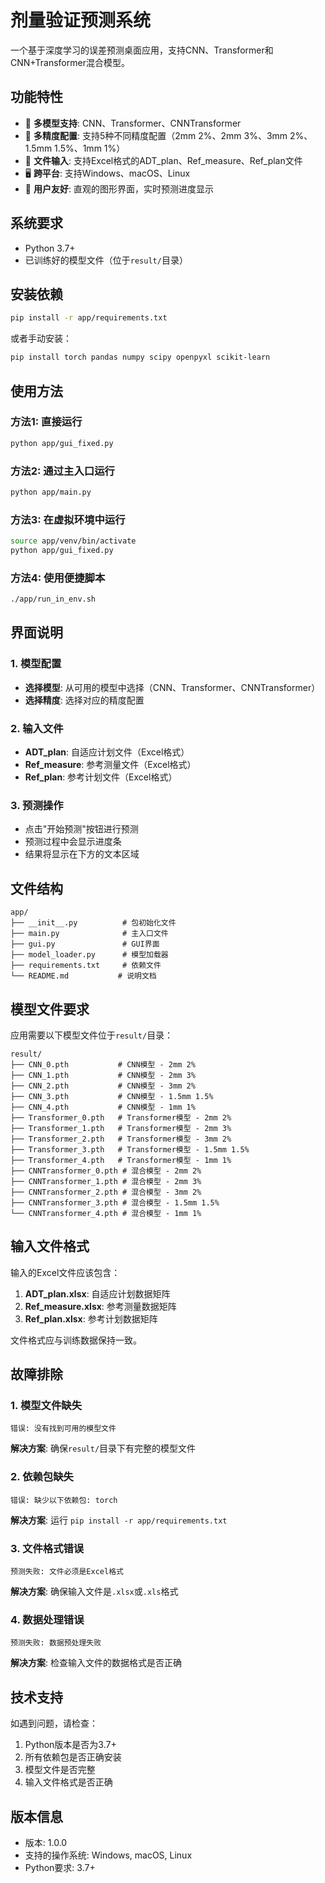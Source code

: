 # 剂量验证预测系统

一个基于深度学习的误差预测桌面应用，支持CNN、Transformer和CNN+Transformer混合模型。

## 功能特性

- 🤖 **多模型支持**: CNN、Transformer、CNNTransformer
- 🎯 **多精度配置**: 支持5种不同精度配置（2mm 2%、2mm 3%、3mm 2%、1.5mm 1.5%、1mm 1%）
- 📁 **文件输入**: 支持Excel格式的ADT_plan、Ref_measure、Ref_plan文件
- 🖥️ **跨平台**: 支持Windows、macOS、Linux
- 🎨 **用户友好**: 直观的图形界面，实时预测进度显示

## 系统要求

- Python 3.7+
- 已训练好的模型文件（位于`result/`目录）

## 安装依赖

```bash
pip install -r app/requirements.txt
```

或者手动安装：

```bash
pip install torch pandas numpy scipy openpyxl scikit-learn
```

## 使用方法

### 方法1: 直接运行
```bash
python app/gui_fixed.py
```

### 方法2: 通过主入口运行
```bash
python app/main.py
```

### 方法3: 在虚拟环境中运行
```bash
source app/venv/bin/activate
python app/gui_fixed.py
```

### 方法4: 使用便捷脚本
```bash
./app/run_in_env.sh
```

## 界面说明

### 1. 模型配置
- **选择模型**: 从可用的模型中选择（CNN、Transformer、CNNTransformer）
- **选择精度**: 选择对应的精度配置

### 2. 输入文件
- **ADT_plan**: 自适应计划文件（Excel格式）
- **Ref_measure**: 参考测量文件（Excel格式）
- **Ref_plan**: 参考计划文件（Excel格式）

### 3. 预测操作
- 点击"开始预测"按钮进行预测
- 预测过程中会显示进度条
- 结果将显示在下方的文本区域

## 文件结构

```
app/
├── __init__.py          # 包初始化文件
├── main.py              # 主入口文件
├── gui.py               # GUI界面
├── model_loader.py      # 模型加载器
├── requirements.txt     # 依赖文件
└── README.md           # 说明文档
```

## 模型文件要求

应用需要以下模型文件位于`result/`目录：

```
result/
├── CNN_0.pth           # CNN模型 - 2mm 2%
├── CNN_1.pth           # CNN模型 - 2mm 3%
├── CNN_2.pth           # CNN模型 - 3mm 2%
├── CNN_3.pth           # CNN模型 - 1.5mm 1.5%
├── CNN_4.pth           # CNN模型 - 1mm 1%
├── Transformer_0.pth   # Transformer模型 - 2mm 2%
├── Transformer_1.pth   # Transformer模型 - 2mm 3%
├── Transformer_2.pth   # Transformer模型 - 3mm 2%
├── Transformer_3.pth   # Transformer模型 - 1.5mm 1.5%
├── Transformer_4.pth   # Transformer模型 - 1mm 1%
├── CNNTransformer_0.pth # 混合模型 - 2mm 2%
├── CNNTransformer_1.pth # 混合模型 - 2mm 3%
├── CNNTransformer_2.pth # 混合模型 - 3mm 2%
├── CNNTransformer_3.pth # 混合模型 - 1.5mm 1.5%
└── CNNTransformer_4.pth # 混合模型 - 1mm 1%
```

## 输入文件格式

输入的Excel文件应该包含：

1. **ADT_plan.xlsx**: 自适应计划数据矩阵
2. **Ref_measure.xlsx**: 参考测量数据矩阵  
3. **Ref_plan.xlsx**: 参考计划数据矩阵

文件格式应与训练数据保持一致。

## 故障排除

### 1. 模型文件缺失
```
错误: 没有找到可用的模型文件
```
**解决方案**: 确保`result/`目录下有完整的模型文件

### 2. 依赖包缺失
```
错误: 缺少以下依赖包: torch
```
**解决方案**: 运行 `pip install -r app/requirements.txt`

### 3. 文件格式错误
```
预测失败: 文件必须是Excel格式
```
**解决方案**: 确保输入文件是`.xlsx`或`.xls`格式

### 4. 数据处理错误
```
预测失败: 数据预处理失败
```
**解决方案**: 检查输入文件的数据格式是否正确

## 技术支持

如遇到问题，请检查：

1. Python版本是否为3.7+
2. 所有依赖包是否正确安装
3. 模型文件是否完整
4. 输入文件格式是否正确

## 版本信息

- 版本: 1.0.0
- 支持的操作系统: Windows, macOS, Linux
- Python要求: 3.7+ 